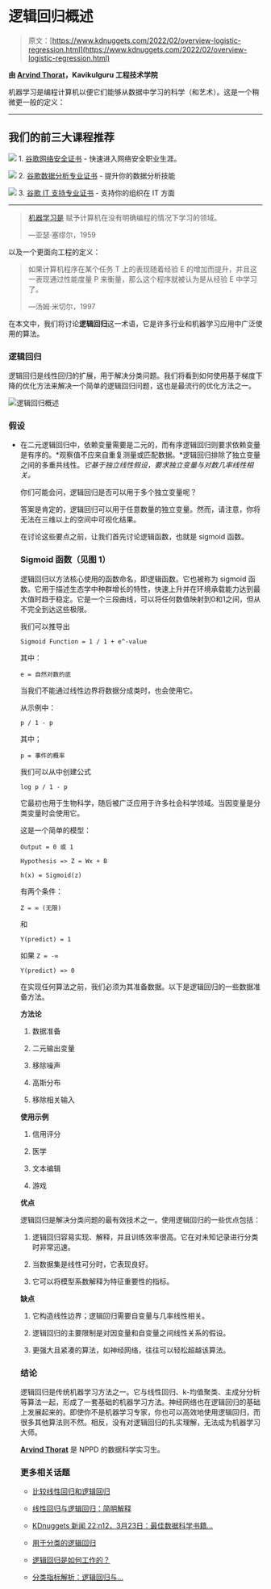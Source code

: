# 逻辑回归概述

> 原文：[https://www.kdnuggets.com/2022/02/overview-logistic-regression.html](https://www.kdnuggets.com/2022/02/overview-logistic-regression.html)

**由 [Arvind Thorat](https://www.linkedin.com/in/arvind-thorat-6963661a7/)，Kavikulguru 工程技术学院**

机器学习是编程计算机以便它们能够从数据中学习的科学（和艺术）。这是一个稍微更一般的定义：

* * *

## 我们的前三大课程推荐

![](../Images/0244c01ba9267c002ef39d4907e0b8fb.png) 1\. [谷歌网络安全证书](https://www.kdnuggets.com/google-cybersecurity) - 快速进入网络安全职业生涯。

![](../Images/e225c49c3c91745821c8c0368bf04711.png) 2\. [谷歌数据分析专业证书](https://www.kdnuggets.com/google-data-analytics) - 提升你的数据分析技能

![](../Images/0244c01ba9267c002ef39d4907e0b8fb.png) 3\. [谷歌 IT 支持专业证书](https://www.kdnuggets.com/google-itsupport) - 支持你的组织在 IT 方面

* * *

> [机器学习是](https://www.kdnuggets.com/google-itsupport) 赋予计算机在没有明确编程的情况下学习的领域。
> 
> —亚瑟·塞缪尔，1959

以及一个更面向工程的定义：

> 如果计算机程序在某个任务 T 上的表现随着经验 E 的增加而提升，并且这一表现通过性能度量 P 来衡量，那么这个程序就被认为是从经验 E 中学习了。
> 
> —汤姆·米切尔，1997

在本文中，我们将讨论**逻辑回归**这一术语，它是许多行业和机器学习应用中广泛使用的算法。

### 逻辑回归

逻辑回归是线性回归的扩展，用于解决分类问题。我们将看到如何使用基于梯度下降的优化方法来解决一个简单的逻辑回归问题，这也是最流行的优化方法之一。

![逻辑回归概述](../Images/afe7dc9a9f805d1f1bceadf0698fb980.png)

### 假设

+   在二元逻辑回归中，依赖变量需要是二元的，而有序逻辑回归则要求依赖变量是有序的。*观察值不应来自重复测量或匹配数据。*逻辑回归排除了独立变量之间的多重共线性。*它基于独立线性假设，要求独立变量与对数几率线性相关。*

    你们可能会问，逻辑回归是否可以用于多个独立变量呢？

    答案是肯定的，逻辑回归可以用于任意数量的独立变量。然而，请注意，你将无法在三维以上的空间中可视化结果。

    在讨论这些要点之前，让我们首先讨论逻辑函数，也就是 sigmoid 函数。

    ### **Sigmoid 函数（见图 1）**

    逻辑回归以方法核心使用的函数命名，即逻辑函数。它也被称为 sigmoid 函数。它用于描述生态学中种群增长的特性，快速上升并在环境承载能力达到最大值时趋于稳定。它是一个三段曲线，可以将任何数值映射到0和1之间，但从不完全到达这些极限。

    我们可以推导出

    `Sigmoid Function = 1 / 1 + e^-value`

    其中：

    `e = 自然对数的底`

    当我们不能通过线性边界将数据分成类时，也会使用它。

    从示例中：

    `p / 1 - p`

    其中；

    `p = 事件的概率`

    我们可以从中创建公式

    `log p / 1 - p`

    它最初也用于生物科学，随后被广泛应用于许多社会科学领域。当因变量是分类变量时会使用它。

    这是一个简单的模型：

    `Output = 0 或 1`

    `Hypothesis => Z = Wx + B`

    `h(x) = Sigmoid(z)`

    有两个条件：

    `Z = ∞ (无限)`

    和

    `Y(predict) = 1`

    如果 `Z = -∞`

    `Y(predict) => 0`

    在实现任何算法之前，我们必须为其准备数据。以下是逻辑回归的一些数据准备方法。

    **方法论**

    1.  数据准备

    1.  二元输出变量

    1.  移除噪声

    1.  高斯分布

    1.  移除相关输入

    **使用示例**

    1.  信用评分

    1.  医学

    1.  文本编辑

    1.  游戏

    **优点**

    逻辑回归是解决分类问题的最有效技术之一。使用逻辑回归的一些优点包括：

    1.  逻辑回归容易实现、解释，并且训练效率很高。它在对未知记录进行分类时非常迅速。

    1.  当数据集是线性可分时，它表现良好。

    1.  它可以将模型系数解释为特征重要性的指标。

    **缺点**

    1.  它构造线性边界；逻辑回归需要自变量与几率线性相关。

    1.  逻辑回归的主要限制是对因变量和自变量之间线性关系的假设。

    1.  更强大且紧凑的算法，如神经网络，往往可以轻松超越该算法。

    ### 结论

    逻辑回归是传统机器学习方法之一。它与线性回归、k-均值聚类、主成分分析等算法一起，形成了一套基础的机器学习方法。神经网络也在逻辑回归的基础上发展起来的。即使你不是机器学习专家，你也可以高效地使用逻辑回归，而很多其他算法则不然。相反，没有对逻辑回归的扎实理解，无法成为机器学习大师。

    **[Arvind Thorat](https://www.linkedin.com/in/arvind-thorat-6963661a7/)** 是 NPPD 的数据科学实习生。

    ### 更多相关话题

    +   [比较线性回归和逻辑回归](https://www.kdnuggets.com/2022/11/comparing-linear-logistic-regression.html)

    +   [线性回归与逻辑回归：简明解释](https://www.kdnuggets.com/2022/03/linear-logistic-regression-succinct-explanation.html)

    +   [KDnuggets 新闻 22:n12，3月23日：最佳数据科学书籍…](https://www.kdnuggets.com/2022/n12.html)

    +   [用于分类的逻辑回归](https://www.kdnuggets.com/2022/04/logistic-regression-classification.html)

    +   [逻辑回归是如何工作的？](https://www.kdnuggets.com/2022/07/logistic-regression-work.html)

    +   [分类指标解析：逻辑回归与…](https://www.kdnuggets.com/2022/10/classification-metrics-walkthrough-logistic-regression-accuracy-precision-recall-roc.html)
